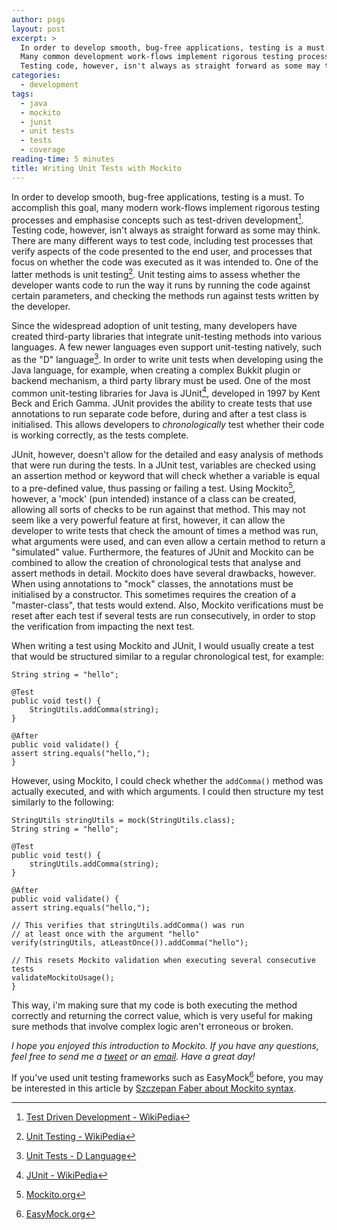```yaml
---
author: psgs
layout: post
excerpt: >
  In order to develop smooth, bug-free applications, testing is a must.
  Many common development work-flows implement rigorous testing processes and emphasise concepts such as test-driven development.
  Testing code, however, isn't always as straight forward as some may think...
categories:
  - development
tags:
  - java
  - mockito
  - junit
  - unit tests
  - tests
  - coverage
reading-time: 5 minutes
title: Writing Unit Tests with Mockito
---
```


In order to develop smooth, bug-free applications, testing is a must. To accomplish this goal, many modern work-flows implement rigorous testing processes and emphasise concepts such as test-driven development[^1].
Testing code, however, isn't always as straight forward as some may think. There are many different ways to test code, including test processes that verify aspects of the code presented to the end user, and processes that focus on whether the code was executed as it was intended to.
One of the latter methods is unit testing[^2]. Unit testing aims to assess whether the developer wants code to run the way it runs by running the code against certain parameters, and checking the methods run against tests written by the developer.

Since the widespread adoption of unit testing, many developers have created third-party libraries that integrate unit-testing methods into various languages. A few newer languages even support unit-testing natively, such as the "D" language[^3]. In order to write unit tests when developing using the Java language, for example, when creating a complex Bukkit plugin or backend mechanism, a third party library must be used.
One of the most common unit-testing libraries for Java is JUnit[^4], developed in 1997 by Kent Beck and Erich Gamma. JUnit provides the ability to create tests that use annotations to run separate code before, during and after a test class is initialised. This allows developers to *chronologically* test whether their code is working correctly, as the tests complete.

JUnit, however, doesn't allow for the detailed and easy analysis of methods that were run during the tests. In a JUnit test, variables are checked using an assertion method or keyword that will check whether a variable is equal to a pre-defined value, thus passing or failing a test. Using Mockito[^5], however, a 'mock' (pun intended) instance of a class can be created, allowing all sorts of checks to be run against that method.
This may not seem like a very powerful feature at first, however, it can allow the developer to write tests that check the amount of times a method was run, what arguments were used, and can even allow a certain method to return a "simulated" value.
Furthermore, the features of JUnit and Mockito can be combined to allow the creation of chronological tests that analyse and assert methods in detail.
Mockito does have several drawbacks, however. When using annotations to "mock" classes, the annotations must be initialised by a constructor. This sometimes requires the creation of a "master-class", that tests would extend. Also, Mockito verifications must be reset after each test if several tests are run consecutively, in order to stop the verification from impacting the next test.

When writing a test using Mockito and JUnit, I would usually create a test that would be structured similar to a regular chronological test, for example:

    String string = "hello";

    @Test
    public void test() {
        StringUtils.addComma(string);
    }

    @After
    public void validate() {
    assert string.equals("hello,");
    }


However, using Mockito, I could check whether the ```addComma()``` method was actually executed, and with which arguments.
I could then structure my test similarly to the following:

    StringUtils stringUtils = mock(StringUtils.class);
    String string = "hello";

    @Test
    public void test() {
        stringUtils.addComma(string);
    }

    @After
    public void validate() {
    assert string.equals("hello,");
    
    // This verifies that stringUtils.addComma() was run
    // at least once with the argument "hello"
    verify(stringUtils, atLeastOnce()).addComma("hello");
    
    // This resets Mockito validation when executing several consecutive tests
    validateMockitoUsage();
    }

This way, i'm making sure that my code is both executing the method correctly and returning the correct value, which is very useful for making sure methods that involve complex logic aren't erroneous or broken.

*I hope you enjoyed this introduction to Mockito. If you have any questions, feel free to send me a [tweet](http://twitter.com/psgs00) or an [email](http://github.com/psgs).*
*Have a great day!*

If you've used unit testing frameworks such as EasyMock[^6] before, you may be interested in this article by [Szczepan Faber about Mockito syntax](http://monkeyisland.pl/2008/01/14/mockito/).

[^1]: [Test Driven Development - WikiPedia](http://en.wikipedia.org/wiki/Test-driven_development)
[^2]: [Unit Testing - WikiPedia](http://en.wikipedia.org/wiki/Unit_testing)
[^3]: [Unit Tests - D Language](http://dlang.org/unittest.html)
[^4]: [JUnit - WikiPedia](http://en.wikipedia.org/wiki/JUnit)
[^5]: [Mockito.org](http://mockito.org)
[^6]: [EasyMock.org](http://easymock.org/)